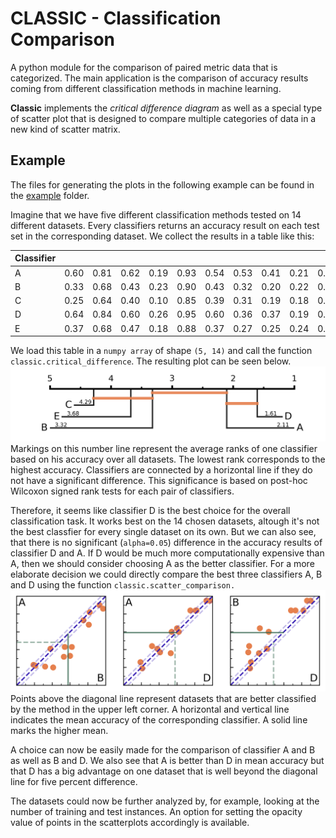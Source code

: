 # CLASSIC - Classification Comparison
A python module for the comparison of paired metric data that is categorized.
The main application is the comparison of accuracy results coming from different
classification methods in machine learning.

__Classic__ implements the *critical difference diagram* as well as a special type of scatter plot
that is designed to compare multiple categories of data in a new kind of scatter matrix.

## Example
The files for generating the plots in the following example can be found in the [example](/example) folder.

Imagine that we have five different classification methods tested on 14 different datasets.
Every classifiers returns an accuracy result on each test set in the corresponding dataset.
We collect the results in a table like this:

Classifier |      |      |      |      |      |      |      |      |      |      |      |      |      |      |
-----------|------|------|------|------|------|------|------|------|------|------|------|------|------|------|
A          | 0.60 | 0.81 | 0.62 | 0.19 | 0.93 | 0.54 | 0.53 | 0.41 | 0.21 | 0.97 | 0.32 | 0.82 | 0.38 | 0.75 |
B          | 0.33 | 0.68 | 0.43 | 0.23 | 0.90 | 0.43 | 0.32 | 0.20 | 0.22 | 0.86 | 0.21 | 0.82 | 0.41 | 0.73 |
C          | 0.25 | 0.64 | 0.40 | 0.10 | 0.85 | 0.39 | 0.31 | 0.19 | 0.18 | 0.90 | 0.23 | 0.78 | 0.43 | 0.71 |
D          | 0.64 | 0.84 | 0.60 | 0.26 | 0.95 | 0.60 | 0.36 | 0.37 | 0.19 | 0.95 | 0.44 | 0.84 | 0.41 | 0.84 |
E          | 0.37 | 0.68 | 0.47 | 0.18 | 0.88 | 0.37 | 0.27 | 0.25 | 0.24 | 0.79 | 0.25 | 0.83 | 0.36 | 0.64 |

We load this table in a `numpy array` of shape `(5, 14)` and call the function
`classic.critical_difference`. The resulting plot can be seen below.
![critical difference diagram](example/cd_example.png)
Markings on this number line represent the average ranks of one classifier based on his accuracy over all datasets. The lowest rank corresponds to the highest accuracy. Classifiers are connected by a horizontal line if they do not have a significant difference. This significance is based on post-hoc Wilcoxon signed rank tests for each pair of classifiers.

Therefore, it seems like classifier D is the best choice for the overall classification task.
It works best on the 14 chosen datasets, altough it's not the best classfier for every single dataset on its own.
But we can also see, that there is no significant (`alpha=0.05`) difference in the accuracy results
of classifier D and A. If D would be much more computationally expensive than A, then we should
consider choosing A as the better classifier.
For a more elaborate decision we could directly compare the best three classifiers A, B and D using
the function `classic.scatter_comparison.`
![scatter comparison](example/scatter_example.png)
Points above the diagonal line represent datasets that are better classified by the method in the upper left corner. A horizontal and vertical line indicates the mean accuracy of the corresponding classifier. A solid line marks the higher mean.

A choice can now be easily made for the comparison of classifier A and B as well as B and D. We also see that A is better than D in mean accuracy but that D has a big advantage on one dataset that is well beyond the diagonal line for five percent difference.

The datasets could now be further analyzed by, for example, looking at the number of training and test instances. An option for setting the opacity value of points in the scatterplots accordingly is available.
